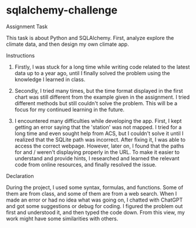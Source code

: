 # sqlalchemy-challenge
Assignment Task

This task is about Python and SQLAlchemy. First, analyze explore the climate data, and then design my own climate app.

Instructions
1.	Firstly, I was stuck for a long time while writing code related to the latest data up to a year ago, until I finally solved the problem using the knowledge I learned in class.

2.	Secondly, I tried many times, but the time format displayed in the first chart was still different from the example given in the assignment. I tried different methods but still couldn't solve the problem. This will be a focus for my continued learning in the future.


3.	I encountered many difficulties while developing the app. First, I kept getting an error saying that the 'station' was not mapped. I tried for a long time and even sought help from ACS, but I couldn't solve it until I realized that the SQLite path was incorrect. After fixing it, I was able to access the correct webpage. However, later on, I found that the paths for <startdate> and <startdate>/<enddate> weren't displaying properly in the URL. To make it easier to understand and provide hints, I researched and learned the relevant code from online resources, and finally resolved the issue.

Declaration

During the project, I used some syntax, formulas, and functions. Some of them are from class, and some of them are from a web search. When I made an error or had no idea what was going on, I chatted with ChatGPT and got some suggestions or debug for coding. I figured the problem out first and understood it, and then typed the code down. From this view, my work might have some similarities with others.
